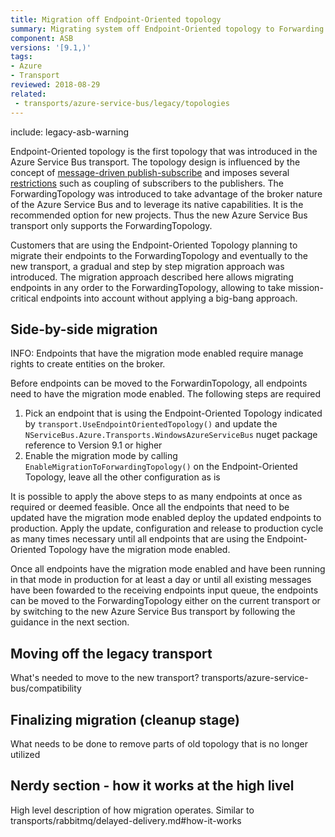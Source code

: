 ```yaml
---
title: Migration off Endpoint-Oriented topology
summary: Migrating system off Endpoint-Oriented topology to Forwarding topology
component: ASB
versions: '[9.1,)'
tags:
- Azure
- Transport
reviewed: 2018-08-29
related:
 - transports/azure-service-bus/legacy/topologies
---
```


include: legacy-asb-warning

Endpoint-Oriented topology is the first topology that was introduced in the Azure Service Bus transport. The topology design is influenced by the concept of [message-driven publish-subscribe](/nservicebus/messaging/publish-subscribe/#mechanics-message-driven-persistence-based) and imposes several [restrictions](/transports/azure-service-bus/legacy/topologies#versions-7-and-above-forwarding-topology-topologies-comparison) such as coupling of subscribers to the publishers. The ForwardingTopology was introduced to take advantage of the broker nature of the Azure Service Bus and to leverage its native capabilities. It is the recommended option for new projects. Thus the new Azure Service Bus transport only supports the ForwardingTopology.

Customers that are using the Endpoint-Oriented Topology planning to migrate their endpoints to the ForwardingTopology and eventually to the new transport, a gradual and step by step migration approach was introduced. The migration approach described here allows migrating endpoints in any order to the ForwardingTopology, allowing to take mission-critical endpoints into account without applying a big-bang approach.

## Side-by-side migration

INFO: Endpoints that have the migration mode enabled require manage rights to create entities on the broker.

Before endpoints can be moved to the ForwardinTopology, all endpoints need to have the migration mode enabled. The following steps are required

1. Pick an endpoint that is using the Endpoint-Oriented Topology indicated by `transport.UseEndpointOrientedTopology()` and update the `NServiceBus.Azure.Transports.WindowsAzureServiceBus` nuget package reference to Version 9.1 or higher
1. Enable the migration mode by calling `EnableMigrationToForwardingTopology()` on the Endpoint-Oriented Topology, leave all the other configuration as is

It is possible to apply the above steps to as many endpoints at once as required or deemed feasible. Once all the endpoints that need to be updated have the migration mode enabled deploy the updated endpoints to production. Apply the update, configuration and release to production cycle as many times necessary until all endpoints that are using the Endpoint-Oriented Topology have the migration mode enabled.

Once all endpoints have the migration mode enabled and have been running in that mode in production for at least a day or until all existing messages have been fowarded to the receiving endpoints input queue, the endpoints can be moved to the ForwardingTopology either on the current transport or by switching to the new Azure Service Bus transport by following the guidance in the next section.

## Moving off the legacy transport

What's needed to move to the new transport? transports/azure-service-bus/compatibility


## Finalizing migration (cleanup stage)

What needs to be done to remove parts of old topology that is no longer utilized


## Nerdy section - how it works at the high livel

High level description of how migration operates. Similar to transports/rabbitmq/delayed-delivery.md#how-it-works